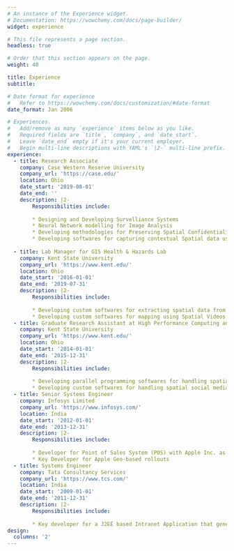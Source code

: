 ```yaml
---
# An instance of the Experience widget.
# Documentation: https://wowchemy.com/docs/page-builder/
widget: experience

# This file represents a page section.
headless: true

# Order that this section appears on the page.
weight: 40

title: Experience
subtitle:

# Date format for experience
#   Refer to https://wowchemy.com/docs/customization/#date-format
date_format: Jan 2006

# Experiences.
#   Add/remove as many `experience` items below as you like.
#   Required fields are `title`, `company`, and `date_start`.
#   Leave `date_end` empty if it's your current employer.
#   Begin multi-line descriptions with YAML's `|2-` multi-line prefix.
experience:
  - title: Research Associate
    company: Case Western Reserve University
    company_url: 'https://case.edu/'
    location: Ohio
    date_start: '2019-08-01'
    date_end: ''
    description: |2-
        Responsibilities include:
        
        * Designing and Developing Survelliance Systems
        * Neural Network modelling for Image Analysis
        * Developing methodologies for Preserving Spatial Confidentiality
        * Developing softwares for capturing contextual Spatial data using Spatial Videos and Geonarratives
        
  - title: Lab Manager for GIS Health & Hazards Lab
    company: Kent State University
    company_url: 'https://www.kent.edu/'
    location: Ohio
    date_start: '2016-01-01'
    date_end: '2019-07-31'
    description: |2-
        Responsibilities include:
        
        * Developing custom softwares for extracting spatial data from videos as well as narratives
        * Developing custom softwares for mapping using Spatial Videos and Geonarratives
  - title: Graduate Research Assistant at High Performance Computing and GIS Lab
    company: Kent State University
    company_url: 'https://www.kent.edu/'
    location: Ohio
    date_start: '2014-01-01'
    date_end: '2015-12-31'
    description: |2-
        Responsibilities include:
        
        * Developing parallel programming softwares for handling spatial big data
        * Developing custom softwares for handling spatial social media data
  - title: Senior Systems Engineer
    company: Infosys Limited
    company_url: 'https://www.infosys.com/'
    location: India
    date_start: '2012-01-01'
    date_end: '2013-12-31'
    description: |2-
        Responsibilities include:
        
        * Developer for Point of Sales System (POS) with Apple Inc. as client
        * Key Developer for Apple Geo-based rollouts
  - title: Systems Engineer
    company: Tata Consultancy Services 
    company_url: 'https://www.tcs.com/'
    location: India
    date_start: '2009-01-01'
    date_end: '2011-12-31'
    description: |2-
        Responsibilities include:
        
        * Key developer for a J2EE based Intranet Application that generates airline deals	
design:
  columns: '2'
---
```

